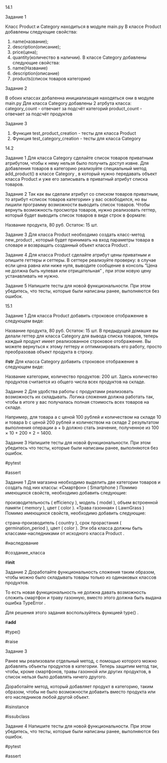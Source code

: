 14.1

Задание 1

Класс Product и Category находиться в модуле main.py
В классе Product добавлены следующие свойства:
1. name(название);
2. description(описание);
3. price(цена);
4. quantity(количество в наличии).
В классе Category добавлены следующие свойства:
5. name(Название)
6. description(описание)
7. products(список товаров категории)

Задание 2

В обоих классах добаленна инициализация находяться они в модуле main.py
Для класса Category добавлены 2 атрбута класса:
category_count - отвечает за подсчёт категорий
product_count - отвечает за подсчёт продуктов

Задание 3
1. Функция test_product_creation - тесты для класса Product
2. Функция test_category_creation - тесты для класса Category



14.2

Задание 1
Для класса 
Category
 сделайте список товаров приватным атрибутом, чтобы к нему нельзя было получить доступ извне. Для добавления товаров в категорию реализуйте специальный метод 
add_product()
 в классе 
Category
, в который нужно передавать объект класса 
Product
 и уже его записывать в приватный атрибут списка товаров.

Задание 2
Так как вы сделали атрибут со списком товаров приватным, то атрибут «список товаров категории» у вас освободился, но вы лишили программу возможности выводить список товаров. Чтобы вернуть возможность просмотра товаров, нужно реализовать геттер, который будет выводить список товаров в виде строк в формате:

Название продукта, 80 руб. Остаток: 15 шт.

Задание 3
Для класса 
Product
 необходимо создать класс-метод 
new_product
, который будет принимать на вход параметры товара в словаре и возвращать созданный объект класса 
Product
.

Задание 4
Для класса 
Product
 сделайте атрибут цены приватным и опишите геттеры и сеттеры. В сеттере реализуйте проверку: в случае если цена равна или ниже нуля, выводите сообщение в консоль 
“Цена не должна быть нулевая или отрицательная”
, при этом новую цену устанавливать не нужно.

Задание 5
Напишите тесты для новой функциональности. При этом убедитесь, что тесты, которые были написаны ранее, выполняются без ошибок.

15.1

Задание 1
Для класса 
Product
 добавить строковое отображение в следующем виде:

Название продукта, 80 руб. Остаток: 15 шт.
В предыдущей домашке вы делали геттер для класса 
Category
 для вывода списка товаров, теперь каждый продукт имеет реализованное строковое отображение. Вы можете вернуться к этому геттеру и оптимизировать его работу, просто преобразовав объект продукта в строку.

#__str__
Для класса 
Category
 добавить строковое отображение в следующем виде:

Название категории, количество продуктов: 200 шт.
Здесь количество продуктов считается из общего числа всех продуктов на складе.

Задание 2
Для удобства работы с продуктами реализовать возможность их складывать. Логика сложения должна работать так, чтобы в итоге у вас получалась полная стоимость всех товаров на складе.

Например, для товара 
a
 с ценой 100 рублей и количеством на складе 10 и товара 
b
 с ценой 200 рублей и количеством на складе 2 результатом выполнения операции a + b должно стать значение, полученное из 100 × 10 + 200 × 2 = 1400.

Задание 3
Напишите тесты для новой функциональности. При этом убедитесь что тесты, которые были написаны ранее, выполняются без ошибок.

#pytest
 
#assert

Задание 1
Для магазина необходимо выделить две категории товаров и создать под них классы:
«Смартфон» ( 
Smartphone
 )
Помимо имеющихся свойств, необходимо добавить следующие:

производительность (
efficiency
),
модель (
model
),
объем встроенной памяти (
memory
),
цвет (
color
).
«Трава газонная» ( 
LawnGrass
 )
Помимо имеющихся свойств, необходимо добавить следующие:

страна-производитель (
country
),
срок прорастания (
germination_period
),
цвет (
color
).
Эти оба класса должны быть классами-наследниками от исходного класса 
Product
.

#наследование
 
#создание_класса
 
#__init__



Задание 2
Доработайте функциональность сложения таким образом, чтобы можно было складывать товары только из одинаковых классов продуктов.

То есть новая функциональность не должна давать возможность сложить смартфон и траву газонную, вместо этого должна быть выдана ошибка 
TypeError
.

Для решения этого задания воспользуйтесь функцией 
type()
.

#__add__
 
#type()
 
#raise


Задание 3


Ранее мы реализовали отдельный метод, с помощью которого можно добавлять объекты продуктов в категории. Теперь защитим метод так, чтобы, кроме смартфонов, травы газонной или других продуктов, в список нельзя было добавлять ничего другого.

Доработайте метод, который добавляет продукт в категорию, таким образом, чтобы не было возможности добавить вместо продукта или его наследников любой другой объект.

#isinstance
 
#issubclass



Задание 4
Напишите тесты для новой функциональности. При этом убедитесь, что тесты, которые были написаны ранее, выполняются без ошибок.

#pytest
 
#assert